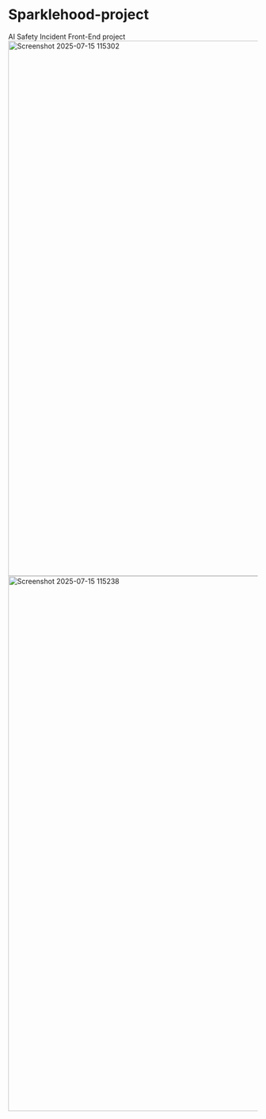 # Sparklehood-project
AI Safety Incident Front-End project
<img width="1919" height="1079" alt="Screenshot 2025-07-15 115302" src="https://github.com/user-attachments/assets/b991bfe1-c92d-4f23-84e8-e61da8e806a5" />
<img width="1919" height="1079" alt="Screenshot 2025-07-15 115238" src="https://github.com/user-attachments/assets/1542d3d1-4290-4350-beac-767b9641781a" />
